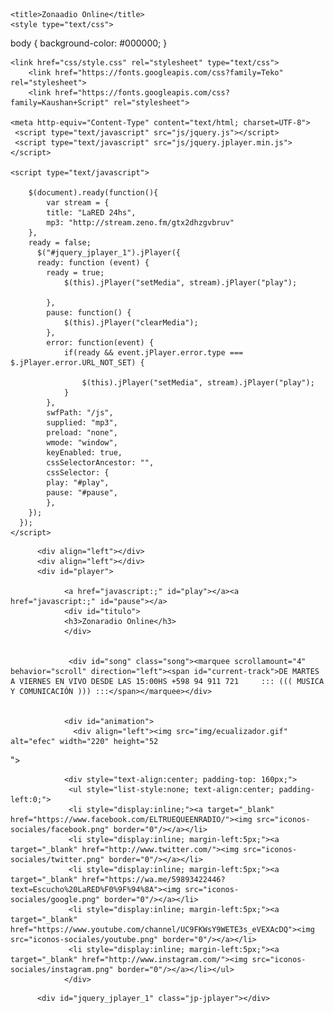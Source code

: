<!DOCTYPE html>
<html>

<head>

<meta name="viewport" content="width=device-width, user-scalable=no, initial-scale=1.0, maximun-scale=1.0, minimun-scale=1.0">


<head>

	<title>Zonaadio Online</title>
    <style type="text/css">
body {
  background-color: #000000;
}
</style>

    <link href="css/style.css" rel="stylesheet" type="text/css">
        <link href="https://fonts.googleapis.com/css?family=Teko" rel="stylesheet">
        <link href="https://fonts.googleapis.com/css?family=Kaushan+Script" rel="stylesheet">

    <meta http-equiv="Content-Type" content="text/html; charset=UTF-8">
     <script type="text/javascript" src="js/jquery.js"></script>
     <script type="text/javascript" src="js/jquery.jplayer.min.js"></script>
    
	<script type="text/javascript">
      
        $(document).ready(function(){
            var stream = {
            title: "LaRED 24hs",
            mp3: "http://stream.zeno.fm/gtx2dhzgvbruv"
        },
        ready = false;
          $("#jquery_jplayer_1").jPlayer({
          ready: function (event) {
            ready = true;
                $(this).jPlayer("setMedia", stream).jPlayer("play");
  
            },
            pause: function() {
                $(this).jPlayer("clearMedia");
            },
            error: function(event) {
                if(ready && event.jPlayer.error.type === $.jPlayer.error.URL_NOT_SET) {
                    
                    $(this).jPlayer("setMedia", stream).jPlayer("play");
                }
            },
            swfPath: "/js",
            supplied: "mp3",
            preload: "none",
            wmode: "window",
            keyEnabled: true,
            cssSelectorAncestor: "",
            cssSelector: {
            play: "#play",
            pause: "#pause",
            },
        });
      });
    </script>
      

</head>
<body>

  
          <div align="left"></div>
          <div align="left"></div>
          <div id="player">
          
                <a href="javascript:;" id="play"></a><a href="javascript:;" id="pause"></a>
                <div id="titulo">
                <h3>Zonaradio Online</h3>
                </div>
          		
                 
                 <div id="song" class="song"><marquee scrollamount="4" behavior="scroll" direction="left"><span id="current-track">DE MARTES A VIERNES EN VIVO DESDE LAS 15:00HS +598 94 911 721     ::: ((( MUSICA Y COMUNICACIÓN ))) :::</span></marquee></div>

                
                <div id="animation">
                  <div align="left"><img src="img/ecualizador.gif" alt="efec" width="220" height="52
"></div>
                </div>

                <div style="text-align:center; padding-top: 160px;">
                 <ul style="list-style:none; text-align:center; padding-left:0;">
                 <li style="display:inline;"><a target="_blank" href="https://www.facebook.com/ELTRUEQUEENRADIO/"><img src="iconos-sociales/facebook.png" border="0"/></a></li>
                 <li style="display:inline; margin-left:5px;"><a target="_blank" href="http://www.twitter.com/"><img src="iconos-sociales/twitter.png" border="0"/></a></li>
                 <li style="display:inline; margin-left:5px;"><a target="_blank" href="https://wa.me/59893422446?text=Escucho%20LaRED%F0%9F%94%8A"><img src="iconos-sociales/google.png" border="0"/></a></li>
                 <li style="display:inline; margin-left:5px;"><a target="_blank" href="https://www.youtube.com/channel/UC9FKWsY9WETE3s_eVEXAcDQ"><img src="iconos-sociales/youtube.png" border="0"/></a></li>
                 <li style="display:inline; margin-left:5px;"><a target="_blank" href="http://www.instagram.com/"><img src="iconos-sociales/instagram.png" border="0"/></a></li></ul>
                </div>
                
</div>
          
  
  
 		  <div id="jquery_jplayer_1" class="jp-jplayer"></div>
          
<script type="text/javascript">
function radioTitle()
{
$.ajax({
    url: 'current-song.php',
    type: 'GET',
    cache: false,
    success: function(result) {
    $('#current-track').html(result);
    
    }
});
}
setTimeout(function(){radioTitle();}, 2000);
setInterval(function(){radioTitle();}, 10000);
</script>                
  




</body>

</html>
